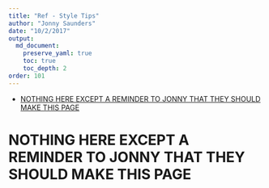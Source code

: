 ```yaml
---
title: "Ref - Style Tips"
author: "Jonny Saunders"
date: "10/2/2017"
output: 
  md_document:
    preserve_yaml: true
    toc: true
    toc_depth: 2
order: 101
---
```


-   [NOTHING HERE EXCEPT A REMINDER TO JONNY THAT THEY SHOULD MAKE THIS
    PAGE](#nothing-here-except-a-reminder-to-jonny-that-they-should-make-this-page)

NOTHING HERE EXCEPT A REMINDER TO JONNY THAT THEY SHOULD MAKE THIS PAGE
=======================================================================
